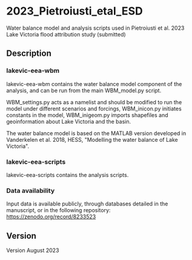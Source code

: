 # 2023_Pietroiusti_etal_ESD

Water balance model and analysis scripts used in Pietroiusti et al. 2023 Lake Victoria flood attribution study (submitted)

## Description 

### lakevic-eea-wbm

lakevic-eea-wbm contains the water balance model component of the analysis, and can be run from the main WBM_model.py script. 

WBM_settings.py acts as a namelist and should be modified to run the model under different scenarios and forcings, WBM_inicon.py initiates constants in the model, WBM_inigeom.py imports shapefiles and geoinformation about Lake Victoria and the basin.

The water balance model is based on the MATLAB version developed in Vanderkelen et al. 2018, HESS, "Modelling the water balance of Lake Victoria".

### lakevic-eea-scripts

lakevic-eea-scripts contains the analysis scripts. 

### Data availability 

Input data is available publicly, through databases detailed in the manuscript, or in the following repository: https://zenodo.org/record/8233523

## Version
Version August 2023
